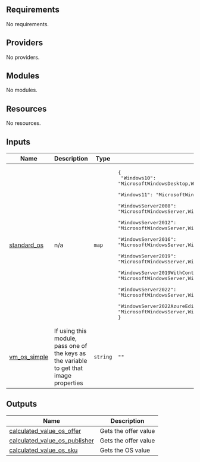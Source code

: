 ## Requirements

No requirements.

## Providers

No providers.

## Modules

No modules.

## Resources

No resources.

## Inputs

| Name | Description | Type | Default | Required |
|------|-------------|------|---------|:--------:|
| <a name="input_standard_os"></a> [standard\_os](#input\_standard\_os) | n/a | `map` | <pre>{<br>  "Windows10": "MicrosoftWindowsDesktop,Windows-10,win10-21h2-ent-ltsc",<br>  "Windows11": "MicrosoftWindowsDesktop,Windows-11,win11-21h2-ent",<br>  "WindowsServer2008": "MicrosoftWindowsServer,WindowsServer,2008-R2-SP1",<br>  "WindowsServer2012": "MicrosoftWindowsServer,WindowsServer,2012-Datacenter",<br>  "WindowsServer2016": "MicrosoftWindowsServer,WindowsServer,2012-Datacenter",<br>  "WindowsServer2019": "MicrosoftWindowsServer,WindowsServer,2019-Datacenter",<br>  "WindowsServer2019WithContainers": "MicrosoftWindowsServer,WindowsServer,2019-Datacenter-with-Containers",<br>  "WindowsServer2022": "MicrosoftWindowsServer,WindowsServer,2022-Datacenter",<br>  "WindowsServer2022AzureEdition": "MicrosoftWindowsServer,WindowsServer,2022-datacenter-azure-edition"<br>}</pre> | no |
| <a name="input_vm_os_simple"></a> [vm\_os\_simple](#input\_vm\_os\_simple) | If using this module, pass one of the keys as the variable to get that image properties | `string` | `""` | no |

## Outputs

| Name | Description |
|------|-------------|
| <a name="output_calculated_value_os_offer"></a> [calculated\_value\_os\_offer](#output\_calculated\_value\_os\_offer) | Gets the offer value |
| <a name="output_calculated_value_os_publisher"></a> [calculated\_value\_os\_publisher](#output\_calculated\_value\_os\_publisher) | Gets the offer value |
| <a name="output_calculated_value_os_sku"></a> [calculated\_value\_os\_sku](#output\_calculated\_value\_os\_sku) | Gets the OS value |
